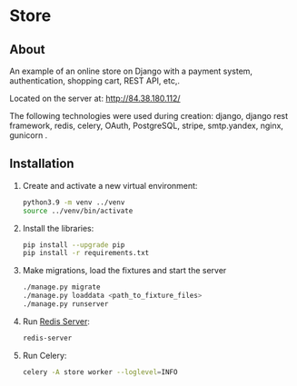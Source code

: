 <p align="center">
 <h1>Store</h1>
</p>



## About
An example of an online store on Django with a payment system, authentication, shopping cart, REST API, etc,.

Located on the server at: http://84.38.180.112/

The following technologies were used during creation: django, django rest framework, redis, celery, OAuth, PostgreSQL, stripe, smtp.yandex, nginx, gunicorn .


## Installation

1. Сreate and activate a new virtual environment:
   ```bash
   python3.9 -m venv ../venv
   source ../venv/bin/activate
   ```
   
2. Install the libraries:
   ```bash
   pip install --upgrade pip
   pip install -r requirements.txt
   ```
   
3. Make migrations, load the fixtures and start the server
   ```bash
   ./manage.py migrate
   ./manage.py loaddata <path_to_fixture_files>
   ./manage.py runserver 
   ```
   
4. Run [Redis Server](https://redis.io/docs/getting-started/installation/):
   ```bash
   redis-server
   ```
   
5. Run Celery:
   ```bash
   celery -A store worker --loglevel=INFO
   ```



